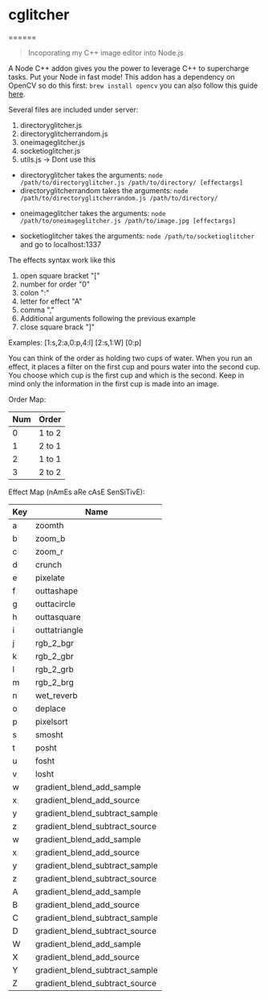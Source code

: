 # cglitcher
======

> Incoporating my C++ image editor into Node.js

A Node C++ addon gives you the power to leverage C++ to supercharge tasks. Put your Node in fast mode!
This addon has a dependency on OpenCV so do this first: `brew install opencv`
you can also follow this guide [here](https://jjyap.wordpress.com/2014/05/24/installing-opencv-2-4-9-on-mac-osx-with-python-support/).


Several files are included under server:
1. directoryglitcher.js
2. directoryglitcherrandom.js
3. oneimageglitcher.js
4. socketioglitcher.js
5. utils.js -> Dont use this

+ directoryglitcher takes the arguments: `node /path/to/directoryglitcher.js /path/to/directory/ [effectargs]`
+ directoryglitcherrandom takes the arguments: `node /path/to/directoryglitcherrandom.js /path/to/directory/`
* oneimageglitcher takes the arguments: `node /path/to/oneimageglitcher.js /path/to/image.jpg [effectargs]`
- socketioglitcher takes the arguments: `node /path/to/socketioglitcher` and go to localhost:1337


The effects syntax work like this
1. open square bracket   "["
  1.  number for order   "0"
  2.  colon              ":"
  3.  letter for effect  "A"
   1. comma             ","
   2. Additional arguments following the previous example
2. close square brack    "]"

Examples:
  [1:s,2:a,0:p,4:l]
  [2:s,1:W]
  [0:p]

You can think of the order as holding two cups of water.
When you run an effect, it places a filter on the first cup
and pours water into the second cup. You choose which cup is
the first cup and which is the second. Keep in mind only the
information in the first cup is made into an image.


Order Map:

Num | Order 
--- | --- 
0   | 1 to 2
1   | 2 to 1
2   | 1 to 1
3   | 2 to 2


Effect Map (nAmEs aRe cAsE SenSiTivE):

Key | Name 
--- | --- 
a   | zoomth 
b   | zoom_b 
c   | zoom_r 
d   | crunch 
e   | pixelate 
f   | outtashape 
g   | outtacircle
h   | outtasquare 
i   | outtatriangle 
j   | rgb_2_bgr
k   | rgb_2_gbr
l   | rgb_2_grb
m   | rgb_2_brg
n   | wet_reverb
o   | deplace
p   | pixelsort
s   | smosht
t   | posht
u   | fosht
v   | losht
w   | gradient_blend_add_sample
x   | gradient_blend_add_source
y   | gradient_blend_subtract_sample
z   | gradient_blend_subtract_source
w   | gradient_blend_add_sample
x   | gradient_blend_add_source
y   | gradient_blend_subtract_sample
z   | gradient_blend_subtract_source
A   | gradient_blend_add_sample
B   | gradient_blend_add_source
C   | gradient_blend_subtract_sample
D   | gradient_blend_subtract_source
W   | gradient_blend_add_sample
X   | gradient_blend_add_source
Y   | gradient_blend_subtract_sample
Z   | gradient_blend_subtract_source

